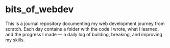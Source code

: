 # bits_of_webdev
This is a journal repository documenting my web development journey from scratch. Each day contains a folder with the code I wrote, what I learned, and the progress I made — a daily log of building, breaking, and improving my skills.
